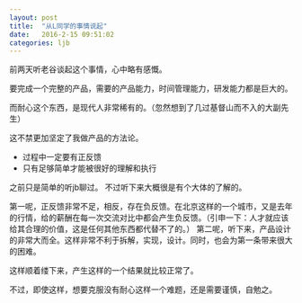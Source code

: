 ```yaml
---
layout: post
title:  "从L同学的事情说起"
date:   2016-2-15 09:51:02
categories: ljb
---
```


前两天听老谷谈起这个事情，心中略有感慨。

要完成一个完整的产品，需要的产品能力，时间管理能力，研发能力都是巨大的。

而耐心这个东西，是现代人非常稀有的。（忽然想到了几过基督山而不入的大副先生）

这不禁更加坚定了我做产品的方法论。

* 过程中一定要有正反馈
* 只有足够简单才能被很好的理解和执行

之前只是简单的听jb聊过。
不过听下来大概很是有个大体的了解的。

第一呢，正反馈非常不足，相反，存在负反馈。在北京这样的一个城市，又是去年的行情，给的薪酬在每一次交流对比中都会产生负反馈。（引申一下：人才就应该给其合理的价值，这是任何其他东西都代替不了的。）
第二呢，听下来，产品设计的非常大而全。这样非常不利于拆解，实现，设计。同时，也会为第一条带来很大的困难。

这样顺着缕下来，产生这样的一个结果就比较正常了。

不过，即使这样，想要克服没有耐心这样一个难题，还是需要谨慎，自勉之。

